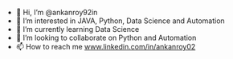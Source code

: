 - 👋 Hi, I’m @ankanroy92in
- 👀 I’m interested in JAVA, Python, Data Science and Automation
- 🌱 I’m currently learning Data Science
- 💞️ I’m looking to collaborate on Python and Automation
- 📫 How to reach me www.linkedin.com/in/ankanroy02

<!---
ankanroy92in/ankanroy92in is a ✨ special ✨ repository because its `README.md` (this file) appears on your GitHub profile.
You can click the Preview link to take a look at your changes.
--->
